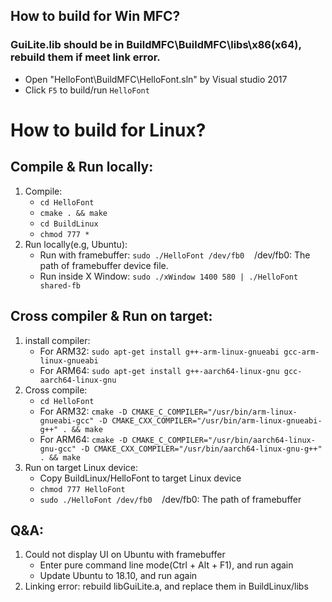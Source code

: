 ## How to build for Win MFC?
### GuiLite.lib should be in BuildMFC\BuildMFC\libs\x86(x64), rebuild them if meet link error.
- Open "HelloFont\BuildMFC\HelloFont.sln" by Visual studio 2017
- Click `F5` to build/run `HelloFont`

# How to build for Linux?
## Compile & Run locally:
1. Compile:
    - `cd HelloFont`
    - `cmake . && make`
    - `cd BuildLinux`
    - `chmod 777 *`
2. Run locally(e.g, Ubuntu):
    - Run with framebuffer: `sudo ./HelloFont /dev/fb0`&nbsp;&nbsp;&nbsp;&nbsp;/dev/fb0: The path of framebuffer device file.
    - Run inside X Window: `sudo ./xWindow 1400 580 | ./HelloFont shared-fb`

## Cross compiler & Run on target:
1. install compiler:
    - For ARM32: `sudo apt-get install g++-arm-linux-gnueabi gcc-arm-linux-gnueabi`
    - For ARM64: `sudo apt-get install g++-aarch64-linux-gnu gcc-aarch64-linux-gnu`
2. Cross compile:
    - `cd HelloFont`
    - For ARM32: `cmake -D CMAKE_C_COMPILER="/usr/bin/arm-linux-gnueabi-gcc" -D CMAKE_CXX_COMPILER="/usr/bin/arm-linux-gnueabi-g++" . && make`
    - For ARM64: `cmake -D CMAKE_C_COMPILER="/usr/bin/aarch64-linux-gnu-gcc" -D CMAKE_CXX_COMPILER="/usr/bin/aarch64-linux-gnu-g++" . && make`
3. Run on target Linux device:
    - Copy BuildLinux/HelloFont to target Linux device
    - `chmod 777 HelloFont`
    - `sudo ./HelloFont /dev/fb0`&nbsp;&nbsp;&nbsp;&nbsp;/dev/fb0: The path of framebuffer

## Q&A:
1. Could not display UI on Ubuntu with framebuffer
    - Enter pure command line mode(Ctrl + Alt + F1), and run again
    - Update Ubuntu to 18.10, and run again
2. Linking error: rebuild libGuiLite.a, and replace them in BuildLinux/libs
